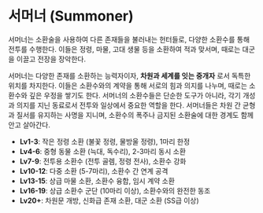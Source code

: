 # 서머너 (Summoner)

서머너는 소환술을 사용하여 다른 존재들을 불러내는 헌터들로, 다양한 소환수를 통해 전투를 수행한다. 이들은 정령, 마물, 고대 생물 등을 소환하여 적과 맞서며, 때로는 대군을 이끌고 전장을 장악한다.

서머너는 다양한 존재를 소환하는 능력자이자, **차원과 세계를 잇는 중개자** 로서 독특한 위치를 차지한다. 이들은 소환수와의 계약을 통해 서로의 힘과 의지를 나누며, 때로는 소환수와 깊은 우정을 쌓기도 한다. 서머너의 소환수들은 단순한 도구가 아니라, 각기 개성과 의지를 지닌 동료로서 전투와 일상에서 중요한 역할을 한다. 서머너들은 차원 간 균형과 질서를 유지하는 사명을 지니며, 소환수의 폭주나 금지된 소환술에 대한 경계도 함께 안고 살아간다.

- **Lv1-3**: 작은 정령 소환 (불꽃 정령, 물방울 정령), 1마리 한정
- **Lv4-6**: 중형 동물 소환 (늑대, 독수리), 2-3마리 동시 소환
- **Lv7-9**: 전투용 소환수 (전투 골렘, 정령 전사), 소환수 강화
- **Lv10-12**: 다중 소환 (5-7마리), 소환수 간 연계 공격
- **Lv13-15**: 상급 마물 소환, 소환수 융합, 임시 계약 소환
- **Lv16-19**: 상급 소환수 군단 (10마리 이상), 소환수와의 완전한 동조
- **Lv20+**: 차원문 개방, 신화급 존재 소환, 대군 소환 (SS급 이상)
